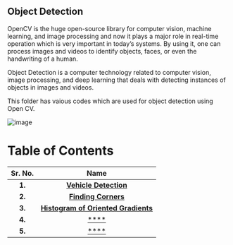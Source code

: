 ## Object Detection

OpenCV is the huge open-source library for computer vision, machine learning, and image processing and now it plays a major role in real-time operation which is very important in today’s systems. 
By using it, one can process images and videos to identify objects, faces, or even the handwriting of a human. 

Object Detection is a computer technology related to computer vision, image processing, and deep learning that deals with detecting instances of objects in images and videos.

This folder has vaious codes which are used for object detection using Open CV.

![image](https://user-images.githubusercontent.com/58645688/138259962-bcf8f731-d2ce-4722-88d7-5604511be858.png)


# Table of Contents

Sr. No.             |   Name               
:------------------:|:-------------------------:|
**1.**              | [**Vehicle Detection**](https://github.com/Robotics-Club-BMU/CV-Zone/tree/main/Object_Detection/Vehicle%20Detection)  
**2.**              | [**Finding Corners**](https://github.com/Robotics-Club-BMU/CV-Zone/tree/main/Object_Detection/Finding%20Corners)  
**3.**              | [**Histogram of Oriented Gradients**](https://github.com/Robotics-Club-BMU/CV-Zone/tree/main/Object_Detection/Histogram%20of%20Oriented%20Gradients)  
**4.**              | [****]()  
**5.**              | [****]()  
